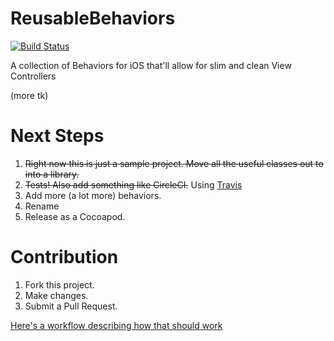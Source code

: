 # ReusableBehaviors
[![Build Status](https://travis-ci.org/Tallwave/ReusableBehaviors.svg)](https://travis-ci.org/Tallwave/ReusableBehaviors)

A collection of Behaviors for iOS that'll allow for slim and clean View Controllers

(more tk)

# Next Steps
1. ~~Right now this is just a sample project. Move all the useful classes out to into a library.~~
2. ~~Tests! Also add something like CircleCI.~~ Using [Travis](https://travis-ci.org/Tallwave/ReusableBehaviors)
3. Add more (a lot more) behaviors.
4. Rename
5. Release as a Cocoapod.

# Contribution
1. Fork this project.
2. Make changes.
3. Submit a Pull Request.

[Here's a workflow describing how that should work](http://blog.swilliams.me/words/2015/06/30/basic-github-workflow-for-collaboration/)

